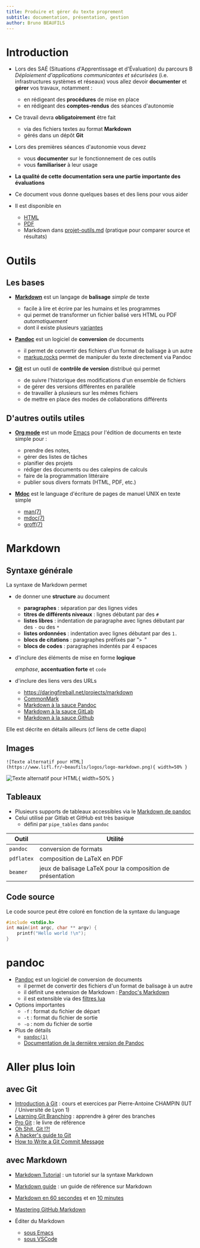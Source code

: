 ```yaml
---
title: Produire et gérer du texte proprement
subtitle: documentation, présentation, gestion
author: Bruno BEAUFILS
---
```


# Introduction

- Lors des SAÉ (Situations d'Apprentissage et d'Évaluation) du
  parcours B *Déploiement d'applications communicantes et sécurisées*
  (i.e. infrastructures systèmes et réseaux) vous allez devoir
  **documenter** et **gérer** vos travaux, notamment :
    - en rédigeant des **procédures** de mise en place
    - en rédigeant des **comptes-rendus** des séances d'autonomie

- Ce travail devra **obligatoirement** être fait
    - via des fichiers textes au format **Markdown**
    - gérés dans un dépôt **Git**
    
- Lors des premières séances d'autonomie vous devez
    - vous **documenter** sur le fonctionnement de ces outils
    - vous **familiariser** à leur usage

- **La qualité de cette documentation sera une partie importante des évaluations**
  
- Ce document vous donne quelques bases et des liens pour vous aider

- Il est disponible en
  - [HTML](projet-outils.html)
  - [PDF](projet-outils.pdf)
  - Markdown dans [projet-outils.md](projet-outils.md) (pratique pour
    comparer source et résultats)


# Outils

## Les bases

- [**Markdown**](https://daringfireball.net/projects/markdown) est un
  langage de **balisage** *simple* de texte 
    - facile à lire et écrire par les humains et les programmes
    - qui permet de transformer un fichier balisé vers HTML ou PDF
      *automatiquement*
    - dont il existe plusieurs
      [variantes](https://flavoredmarkdown.com/)
    
- [**Pandoc**](https://pandoc.org) est un logiciel de **conversion**
  de documents
    - il permet de convertir des fichiers d'un format de balisage à un
      autre
    - [markup.rocks](https://markup.rocks) permet de manipuler du
      texte directement via Pandoc

- [**Git**](https://git-scm.com/) est un outil de **contrôle de
  version** distribué qui permet
    - de suivre l'historique des modifications d'un ensemble de
      fichiers
    - de gérer des versions différentes en parallèle
    - de travailler à plusieurs sur les mêmes fichiers
    - de mettre en place des modes de collaborations différents

## D'autres outils utiles

- [**Org mode**](https://orgmode.org) est un mode
  [Emacs](https://www.gnu.org/software/emacs/) pour l'édition de
  documents en texte simple pour :
    - prendre des notes,
    - gérer des listes de tâches
    - planifier des projets
    - rédiger des documents ou des calepins de calculs
    - faire de la programmation littéraire
    - publier sous divers formats (HTML, PDF, etc.)

- [**Mdoc**](https://manpages.bsd.lv/mdoc.html) est le language
  d'écriture de pages de manuel UNIX en texte simple
    - [man(7)](https://manpages.debian.org/man.7.html)
    - [mdoc(7)](https://manpages.debian.org/mandoc_mdoc.7.html)
    - [groff(7)](https://manpages.debian.org/groff.7.html)


# Markdown

## Syntaxe générale

La syntaxe de Markdown permet 

- de donner une **structure** au document
    - **paragraphes** : séparation par des lignes vides
    - **titres de différents niveaux** : lignes débutant par des `#`
    - **listes libres** : indentation de paragraphe avec lignes débutant par des `-` ou des `*`
    - **listes ordonnées** : indentation avec lignes débutant par des `1.`
    - **blocs de citations** : paragraphes préfixés par "`> `"
    - **blocs de codes** : paragraphes indentés par 4 espaces

- d'inclure des éléments de mise en forme **logique**

    *emphase*, **accentuation forte** et `code`

- d'inclure des liens vers des URLs
    - <https://daringfireball.net/projects/markdown>
    - [CommonMark](https://commonmark.org)
    - [Markdown à la sauce Pandoc](https://pandoc.org/MANUAL.html#pandocs-markdown)
    - [Markdown à la sauce GitLab](https://gitlab.com/help/user/markdown.md)
    - [Markdown à la sauce Github](https://guides.github.com/features/mastering-markdown)

    
Elle est décrite en détails ailleurs (cf liens de cette diapo)

## Images

`![Texte alternatif pour HTML](https://www.lifl.fr/~beaufils/logos/logo-markdown.png){ width=50% }`

![Texte alternatif pour HTML](https://www.lifl.fr/~beaufils/logos/logo-markdown.png){ width=50% }

## Tableaux

- Plusieurs supports de tableaux accessibles via le [Markdown de
  pandoc](https://pandoc.org/MANUAL.html#tables)
- Celui utilisé par Gitlab et GitHub est très basique
    - défini par `pipe_tables` dans `pandoc`
    
| **Outil**  | **Utilité**                                                 |
|------------|-------------------------------------------------------------|
| `pandoc`   | conversion de formats                                       |
| `pdflatex` | composition de LaTeX en PDF                                 |
| `beamer`   | jeux de balisage LaTeX pour la composition de présentation  |

## Code source

Le code source peut être coloré en fonction de la syntaxe du language

```c
#include <stdio.h>
int main(int argc, char ** argv) {
    printf("Hello world !\n");
}
```


# pandoc

- [Pandoc](https://pandoc.org) est un logiciel de conversion de
  documents
    - il permet de convertir des fichiers d'un format de balisage à un
      autre
    - il définit une extension de Markdown : [Pandoc's
      Markdown](https://pandoc.org/MANUAL.html#pandocs-markdown)
    - il est extensible via des [filtres lua](https://pandoc.org/lua-filters.html)
- Options importantes
    - `-f` : format du fichier de départ
    - `-t` : format du fichier de sortie
    - `-o` : nom du fichier de sortie
- Plus de détails
    - [`pandoc(1)`](https://manpages.debian.org/pandoc/pandoc.1.en.html)
    - [Documentation de la dernière version de Pandoc](https://pandoc.org/MANUAL.html)


# Aller plus loin

## avec Git 

- [Introduction à Git](https://perso.liris.cnrs.fr/pierre-antoine.champin/enseignement/intro-git/slides/index.html#1) :
  cours et exercices par Pierre-Antoine CHAMPIN (IUT / Université de
  Lyon 1)
- [Learning Git Branching](https://learngitbranching.js.org/?locale=fr_FR) :
  apprendre à gérer des branches
- [Pro Git](https://git-scm.com/book/fr/v2) : le livre de référence
- [Oh Shit, Git !?!](https://ohshitgit.com)
- [A hacker's guide to Git](https://wildlyinaccurate.com/a-hackers-guide-to-git)
- [How to Write a Git Commit Message](https://cbea.ms/git-commit)

## avec Markdown

- [Markdown Tutorial](https://www.markdowntutorial.com/fr) : un tutoriel sur la syntaxe Markdown
- [Markdown guide](https://www.markdownguide.org) : un guide de référence sur Markdown
- [Markdown en 60 secondes](https://commonmark.org/help) et en
  [10 minutes](https://commonmark.org/help/tutorial/)
- [Mastering GitHub Markdown](https://guides.github.com/features/mastering-markdown)

- Éditer du Markdown
    - [sous Emacs](https://jblevins.org/projects/markdown-mode)
    - [sous VSCode](https://code.visualstudio.com/Docs/languages/markdown)


